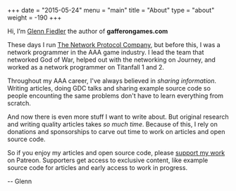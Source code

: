+++
date = "2015-05-24"
menu = "main"
title = "About"
type = "about"
weight = -190
+++

Hi, I’m [Glenn Fiedler](https://www.linkedin.com/in/glennfiedler) the author of **gafferongames.com**

These days I run [The Network Protocol Company](http://www.thenetworkprotocolcompany.com), but before this, I was a network programmer in the AAA game industry. I lead the team that networked God of War, helped out with the networking on Journey, and worked as a network programmer on Titanfall 1 and 2.

Throughout my AAA career, I've always believed in _sharing information_. Writing articles, doing GDC talks and sharing example source code so people encounting the same problems don't have to learn everything from scratch.

And now there is even more stuff I want to write about. But original research and writing quality articles takes _so much time_. Because of this, I rely on donations and sponsorships to carve out time to work on articles and open source code.

So if you enjoy my articles and open source code, please [support my work](http://www.patreon.com) on Patreon. Supporters get access to exclusive content, like example source code for articles and early access to work in progress.

-- Glenn
